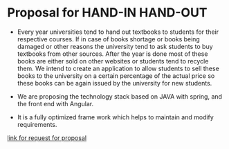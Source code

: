 

# Proposal for HAND-IN HAND-OUT
- Every year universities tend to hand out textbooks to students for their respective courses. If in case of books shortage or books being damaged or other reasons the university tend to ask students to buy textbooks from other sources. After the year is done most of these books are either sold on other websites or students tend to recycle them. We intend to create an application to allow students to sell these books to the university on a certain percentage of the actual price so these books can be again issued by the university for new students.

- We are proposing the technology stack based on JAVA with spring, and the front end with Angular.
- It is a fully optimized frame work which helps to maintain and modify requirements.

[link for request for proposal](https://github.com/HemaSreeRathnamMachha/691-01-F21-RFP-Group1/blob/main/HandIn-HandOut.md)

